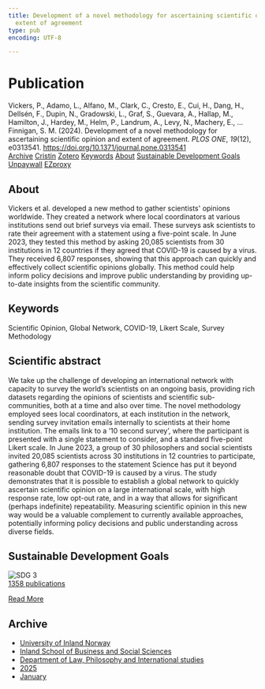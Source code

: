 ```yaml
---
title: Development of a novel methodology for ascertaining scientific opinion and
  extent of agreement
type: pub
encoding: UTF-8

---
```

<h1>Publication</h1>
<article id="csl-bib-container-UKLMQXGY" class="csl-bib-container">
  <div class="csl-bib-body"> <div class="csl-entry">Vickers, P., Adamo, L., Alfano, M., Clark, C., Cresto, E., Cui, H., Dang, H., Dellsén, F., Dupin, N., Gradowski, L., Graf, S., Guevara, A., Hallap, M., Hamilton, J., Hardey, M., Helm, P., Landrum, A., Levy, N., Machery, E., … Finnigan, S. M. (2024). Development of a novel methodology for ascertaining scientific opinion and extent of agreement. <i>PLOS ONE</i>, <i>19</i>(12), e0313541. <a href="https://doi.org/10.1371/journal.pone.0313541">https://doi.org/10.1371/journal.pone.0313541</a></div> </div>
  <div class="csl-bib-buttons">
    <a href="#taxonomy-article-UKLMQXGY" alt="archive" class="csl-bib-button">Archive</a>
    <a href="https://app.cristin.no/results/show.jsf?id=2337209" alt="Cristin" class="csl-bib-button">Cristin</a>
    <a href="http://zotero.org/groups/5881554/items/UKLMQXGY" alt="Zotero" class="csl-bib-button">Zotero</a>
    <a href="#keywords-article-UKLMQXGY" alt="keywords" class="csl-bib-button">Keywords</a>
    <a href="#about-article-UKLMQXGY" alt="about_pub" class="csl-bib-button">About</a>
    <a href="#sdg-article-UKLMQXGY" alt="sdg" class="csl-bib-button">Sustainable Development Goals</a>
    <a href="https://doi.org/10.1371/journal.pone.0313541" alt="Unpaywall" class="csl-bib-button">Unpaywall</a>
    <a href="https://doi.org/10.1371/journal.pone.0313541" alt="EZproxy" class="csl-bib-button">EZproxy</a>
  </div>
  <div id="csl-bib-meta-container-UKLMQXGY"></div>
</article>
<div id="csl-bib-meta-UKLMQXGY" class="csl-bib-meta">
  <article id="about-article-UKLMQXGY" class="about_pub-article">
    <h1>About</h1>
    Vickers et al. developed a new method to gather scientists' opinions worldwide. They created a network where local coordinators at various institutions send out brief surveys via email. These surveys ask scientists to rate their agreement with a statement using a five-point scale. In June 2023, they tested this method by asking 20,085 scientists from 30 institutions in 12 countries if they agreed that COVID-19 is caused by a virus. They received 6,807 responses, showing that this approach can quickly and effectively collect scientific opinions globally. This method could help inform policy decisions and improve public understanding by providing up-to-date insights from the scientific community.
  </article>
  <article id="keywords-article-UKLMQXGY" class="keywords-article">
    <h1>Keywords</h1>
    Scientific Opinion, Global Network, COVID-19, Likert Scale, Survey Methodology
  </article>
  <article id="abstract-article-UKLMQXGY" class="abstract-article">
    <h1>Scientific abstract</h1>
    We take up the challenge of developing an international network with capacity to survey the world’s scientists on an ongoing basis, providing rich datasets regarding the opinions of scientists and scientific sub-communities, both at a time and also over time. The novel methodology employed sees local coordinators, at each institution in the network, sending survey invitation emails internally to scientists at their home institution. The emails link to a ‘10 second survey’, where the participant is presented with a single statement to consider, and a standard five-point Likert scale. In June 2023, a group of 30 philosophers and social scientists invited 20,085 scientists across 30 institutions in 12 countries to participate, gathering 6,807 responses to the statement Science has put it beyond reasonable doubt that COVID-19 is caused by a virus. The study demonstrates that it is possible to establish a global network to quickly ascertain scientific opinion on a large international scale, with high response rate, low opt-out rate, and in a way that allows for significant (perhaps indefinite) repeatability. Measuring scientific opinion in this new way would be a valuable complement to currently available approaches, potentially informing policy decisions and public understanding across diverse fields.
  </article>
  <article id="sdg-article-UKLMQXGY" class="sdg-article">
    <h1>Sustainable Development Goals</h1>
    <div class="sdg-container"><div id="sdg3" class="sdg">
        <img src="{{< params subfolder >}}images/sdg/sdg03_en.png" class="image" alt="SDG 3">
        <div class="sdg-overlay">
          <a href="/en/archive/?key=?sdg=3#archive" class="sdg-publication-count"><span>1358</span> publications</a>
          <p><a href="https://sdgs.un.org/goals/goal3" class="sdg-read-more">Read More</a></p>
        </div>
      </div></div>
  </article>
  <article id="taxonomy-article-UKLMQXGY" class="taxonomy-article">
    <h1>Archive</h1>
    <ul>
      <li>
        <a href="/en/archive/?key=3DCRN523">University of Inland Norway</a>
      </li>
      <li>
        <a href="/en/archive/?key=DU8Q9LN9">Inland School of Business and Social Sciences</a>
      </li>
      <li>
        <a href="/en/archive/?key=ITYAG68H">Department of Law, Philosophy and International studies</a>
      </li>
      <li>
        <a href="/en/archive/?key=5MXSAE5D">2025</a>
      </li>
      <li>
        <a href="/en/archive/?key=M68KA7ZT">January</a>
      </li>
    </ul>
  </article>
</div>
